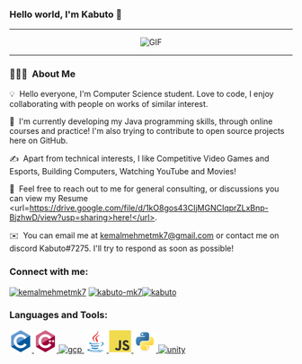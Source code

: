 ### Hello world, I'm Kabuto 👋 

-----

<p align="center">
<img alt="GIF" src="https://c.tenor.com/ys6m-Ec9tFcAAAAd/kabuto-yakushi-naruto.gif" width = 200/>
</p>

-----

### 👨🏻‍💻 &nbsp;About Me

💡 &nbsp;Hello everyone, I'm Computer Science student. Love to code, I enjoy collaborating with people on works of similar interest. 

🌱 &nbsp;I'm currently developing my Java programming skills, through online courses and practice! I'm also trying to contribute to open source projects here on GitHub.

✍️ &nbsp;Apart from technical interests, I like Competitive Video Games and Esports, Building Computers, Watching YouTube and Movies!

💬 &nbsp;Feel free to reach out to me for general consulting, or discussions you can view my Resume <url=https://drive.google.com/file/d/1kO8gos43CIjMGNCIqprZLxBnp-BjzhwD/view?usp=sharing>here!</url>.

✉️ &nbsp;You can email me at kemalmehmetmk7@gmail.com or contact me on discord Kabuto#7275. I'll try to respond as soon as possible!


<!---📄 &nbsp;You can check my [Resume](https://drive.google.com/file/d/1K4-g2LlUJFHv-JzBtrBBSeBOUiRN1-iQ/view?usp=sharing) for more details about work experience.
--->

<h3 align="left">Connect with me:</h3>
<p align="left">
<a href="https://www.hackerrank.com/kemalmehmetmk7" target="blank"><img align="center" src="https://raw.githubusercontent.com/rahuldkjain/github-profile-readme-generator/master/src/images/icons/Social/hackerrank.svg" alt="kemalmehmetmk7" height="30" width="40" /></a>
<a href="https://www.leetcode.com/kabuto-mk7" target="blank"><img align="center" src="https://raw.githubusercontent.com/rahuldkjain/github-profile-readme-generator/master/src/images/icons/Social/leet-code.svg" alt="kabuto-mk7" height="30" width="40" /></a><a href="https://stackoverflow.com/users/14565309/kabuto" target="blank"><img align="center" src="https://api.iconify.design/logos/stackoverflow-icon.svg" alt="kabuto" height="30" width="40" /></a>
</p>

<h3 align="left">Languages and Tools:</h3>
<p align="left"> <a href="https://www.cprogramming.com/" target="_blank" rel="noreferrer"> <img src="https://raw.githubusercontent.com/devicons/devicon/master/icons/c/c-original.svg" alt="c" width="40" height="40"/> </a> <a href="https://www.w3schools.com/cpp/" target="_blank" rel="noreferrer"> <img src="https://raw.githubusercontent.com/devicons/devicon/master/icons/cplusplus/cplusplus-original.svg" alt="cplusplus" width="40" height="40"/> </a> <a href="https://cloud.google.com" target="_blank" rel="noreferrer"> <img src="https://www.vectorlogo.zone/logos/google_cloud/google_cloud-icon.svg" alt="gcp" width="40" height="40"/> </a> <a href="https://www.java.com" target="_blank" rel="noreferrer"> <img src="https://raw.githubusercontent.com/devicons/devicon/master/icons/java/java-original.svg" alt="java" width="40" height="40"/> </a> <a href="https://developer.mozilla.org/en-US/docs/Web/JavaScript" target="_blank" rel="noreferrer"> <img src="https://raw.githubusercontent.com/devicons/devicon/master/icons/javascript/javascript-original.svg" alt="javascript" width="40" height="40"/> </a> <a href="https://www.python.org" target="_blank" rel="noreferrer"> <img src="https://raw.githubusercontent.com/devicons/devicon/master/icons/python/python-original.svg" alt="python" width="40" height="40"/> </a> <a href="https://unity.com/" target="_blank" rel="noreferrer"> <img src="https://www.vectorlogo.zone/logos/unity3d/unity3d-icon.svg" alt="unity" width="40" height="40"/> </a> </p>
